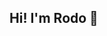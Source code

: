 ## Hi! I'm Rodo 👋

<!--
Proactive and dynamic professional with 15 years of experience in industrial maintenance and a solid transition to software development. Three-year degree in Computer Science and have diplomas in Full-Stack Web Development, Mobile Programming (Android, Flutter), and Embedded Systems.
App development with AI in Python. Strong analytical, problem-solving, and process optimization skills.

Profesional proactivo y dinámico, con 15 años de experiencia en mantenimiento industrial y una transición sólida hacia el desarrollo de software. Formación en Ingeniería en Informática (3 años) y diplomaturas en Desarrollo Web Full Stack, Programación Móvil (Android, Flutter) y Sistemas Embebidos.
Desarrollo de apps con IA en Python. Fuerte capacidad de análisis, resolución de problemas y optimización de procesos.

- 🔭 I’m currently working on app development with AI in Python, and E-Commerce pages using Wordpress.
- 🌱 I’m currently learning the same things that I'm working on.
- 👯 I’m looking to collaborate on challenged projects who looking for innovate and solve people everyday problems.
- 🤔 I want to help build a better world where my daughters can live feeling proud of their father.
- 📫 How to reach me: --> 
  <a href= "https://linkedin.com/in/rodolfo-duttweiler">
